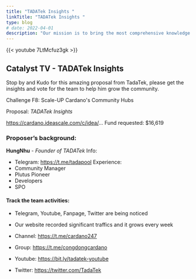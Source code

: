```yaml
---
title: "TADATek Insights "
linkTitle: "TADATek Insights "
type: blog
# date: 2022-04-01
description: "Our mission is to bring the most comprehensive knowledge about Cardano to the community in Vietnam."
---
```


{{<  youtube 7LtMcfuz3gk >}}

## Catalyst TV - TADATek Insights

Stop by and Kudo for this amazing proposal from TadaTek, please get the insights and vote for the team to help him grow the community.

Challenge F8: Scale-UP Cardano's Community Hubs 

Proposal: *TADATek Insights*

https://cardano.ideascale.com/c/idea/...
Fund requested: $16,619

### Proposer’s background:

**HungNhu** - *Founder of TADATek*
Info:
- Telegram: https://t.me/tadapool
Experience:
- Community Manager
- Plutus Pioneer
- Developers
- SPO


#### Track the team activities: 
- Telegram, Youtube, Fanpage, Twitter are being noticed

- Our website recorded significant traffics and it grows every week

- Channel: https://t.me/cardano247
- Group: https://t.me/congdongcardano
- Youtube: https://bit.ly/tadatek-youtube

- Twitter: https://twitter.com/TadaTek